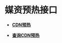 # 媒资预热接口<a name="vod_04_0204"></a>

 

-   **[CDN预热](CDN预热.md)**  

-   **[查询CDN预热](查询CDN预热.md)**  



